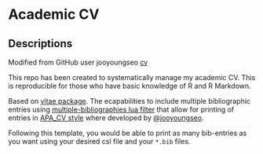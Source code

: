 
# Academic CV

## Descriptions

Modified from GitHub user jooyoungseo [cv](https://github.com/jooyoungseo/jy_CV)

This repo has been created to systematically manage my academic CV. This is reproducible for those who have basic knowledge of R and R Markdown.

Based on [vitae package](https://github.com/mitchelloharawild/vitae/). The ecapabilities to include multiple bibliographic entries using [multiple-bibliographies lua filter](https://github.com/pandoc/lua-filters/blob/master/multiple-bibliographies/multiple-bibliographies.lua) that allow for printing of entries in [APA_CV style](https://github.com/citation-style-language/styles/blob/master/apa-cv.csl) where developed by [@jooyoungseo](https://jooyoungseo.github.io/jy_CV/JooYoung_Seo_CV.pdf).

Following this template, you would be able to print as many bib-entries as you want using your desired csl file and your `*.bib` files.
